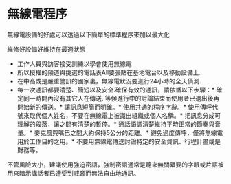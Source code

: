 [Title]: # (無線電程序)
[Order]: # (9)

# 無線電程序

無線電設備的好處可以透過以下簡單的標準程序來加以最大化

維修好設備好維持在最適狀態
* 工作人員與訪客接受訓練以學會使用無線電
* 所以授權的頻道與挑選的電話表All要張貼在基地電台以及移動設備上.
* 在中高或是嚴重警訊的國家裏，無線電狀況要進行24小時的全天偵測.
* 每一次通訊都要清楚、簡短以及安全.確保有效的通訊，請依循以下步驟：* 確定同一時間內沒有其它人在傳送. 等候進行中的討論結束而使用者已退出後再開始新的傳送。* 讓訊息短簡而明確。* 使用共通的程序字辭。* 使用傳呼代號來取代個人姓名，不要在無線電上被識出組織或個人名稱。* 把訊息分成可理解的段落，讓之間有清楚的暫停。* 通話語調清楚維持平時正常的節奏與音量。* 麥克風與嘴巴之間大約保持5公分的距離。* 避免過度傳呼，僅將無線電用於工作目的之用。* 不要用無線電傳送討論特定的安全資訊、行程計畫或是財務等。

不管風險大小，建議使用強迫密語，強制密語通常是聽來無關緊要的字眼或片語被用來暗示講話者已遭受到威脅而無法自由地通訊。